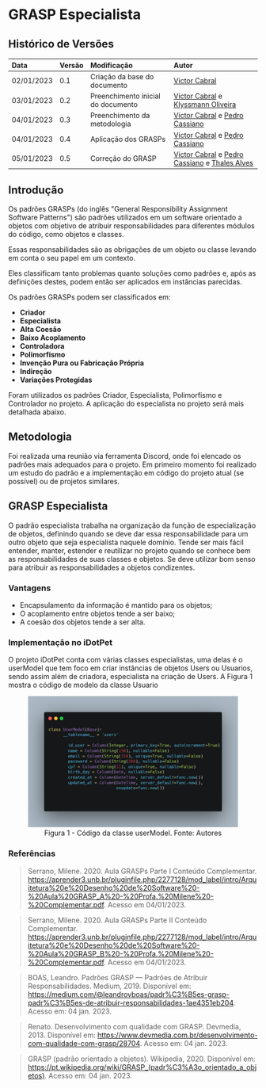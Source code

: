 # GRASP Especialista

## Histórico de Versões

| Data | Versão | Modificação | Autor |
| :- | :- | :- | :- |
| 02/01/2023   | 0.1   | Criação da base do documento   | [Victor Cabral](https://github.com/victordscabral) |
| 03/01/2023   | 0.2   | Preenchimento inicial do documento   | [Victor Cabral](https://github.com/victordscabral) e [Klyssmann Oliveira](https://github.com/klyssmannoliveira) |
| 04/01/2023   | 0.3   | Preenchimento da metodologia   | [Victor Cabral](https://github.com/victordscabral) e [Pedro Cassiano](https://github.com/PedroLucasCM) |
| 04/01/2023   | 0.4   | Aplicação dos GRASPs   | [Victor Cabral](https://github.com/victordscabral) e [Pedro Cassiano](https://github.com/PedroLucasCM) |
| 05/01/2023   | 0.5   | Correção do GRASP   | [Victor Cabral](https://github.com/victordscabral) e [Pedro Cassiano](https://github.com/PedroLucasCM) e [Thales Alves](https://github.com/Thalisson-Alves)|

## Introdução

Os padrões GRASPs (do inglês "General Responsibility Assignment Software Patterns") são padrões utilizados em um software orientado a objetos com objetivo de atribuir responsabilidades para diferentes módulos do código, como objetos e classes.

Essas responsabilidades são as obrigações de um objeto ou classe levando em conta o seu papel em um contexto.

Eles classificam tanto problemas quanto soluções como padrões e, após as definições destes, podem então ser aplicados em instâncias parecidas.

Os padrões GRASPs podem ser classificados em:

- **Criador**
- **Especialista**
- **Alta Coesão**
- **Baixo Acoplamento**
- **Controladora**
- **Polimorfismo**
- **Invenção Pura ou Fabricação Própria**
- **Indireção**
- **Variações Protegidas**

Foram utilizados os padrões Criador, Especialista, Polimorfismo e Controlador no projeto. A aplicação do especialista no projeto será mais detalhada abaixo.

## Metodologia

Foi realizada uma reunião via ferramenta Discord, onde foi elencado os padrões mais adequados para o projeto. Em primeiro momento foi realizado um estudo do padrão e a implementação em código do projeto atual (se possível) ou de projetos similares.

## GRASP Especialista

O padrão especialista trabalha na organização da função de especialização de objetos, definindo quando se deve dar essa responsabilidade para um outro objeto que seja especialista naquele domínio.
Tende ser mais fácil entender, manter, estender e reutilizar no projeto quando se conhece bem as responsabilidades de suas classes e objetos. Se deve utilizar bom senso para atribuir as responsabilidades a objetos condizentes.
  
### Vantagens
	
- Encapsulamento da informação é mantido para os objetos;
- O acoplamento entre objetos tende a ser baixo;
- A coesão dos objetos tende a ser alta.

### Implementação no iDotPet
O projeto iDotPet conta com várias classes especialistas, uma delas é o userModel que tem foco em criar instâncias de objetos Users ou Usuarios, sendo assim além de criadora, especialista na criação de Users. A Figura 1 mostra o código de modelo da classe Usuario

<figure>
  <img src="docs/assets/grasp_especialista/userModel.png?raw=true" alt="Código de userModel"/>
  <figcaption align="center" >Figura 1 - Código da classe userModel. Fonte: Autores </figcaption>
</figure>

### Referências

> Serrano, Milene. 2020. Aula GRASPs Parte I Conteúdo Complementar.  https://aprender3.unb.br/pluginfile.php/2277128/mod_label/intro/Arquitetura%20e%20Desenho%20de%20Software%20-%20Aula%20GRASP_A%20-%20Profa.%20Milene%20-%20Complementar.pdf. Acesso em 04/01/2023.

> Serrano, Milene. 2020. Aula GRASPs Parte II Conteúdo Complementar.  https://aprender3.unb.br/pluginfile.php/2277128/mod_label/intro/Arquitetura%20e%20Desenho%20de%20Software%20-%20Aula%20GRASP_B%20-%20Profa.%20Milene%20-%20Complementar.pdf. Acesso em 04/01/2023.

> BOAS, Leandro. Padrões GRASP — Padrões de Atribuir Responsabilidades. Medium, 2019. Disponível em: <https://medium.com/@leandrovboas/padr%C3%B5es-grasp-padr%C3%B5es-de-atribuir-responsabilidades-1ae4351eb204>. Acesso em: 04 jan. 2023.

> Renato. Desenvolvimento com qualidade com GRASP. Devmedia, 2013. Disponível em: <https://www.devmedia.com.br/desenvolvimento-com-qualidade-com-grasp/28704>. Acesso em: 04 jan. 2023.

> GRASP (padrão orientado a objetos). Wikipedia, 2020. Disponível em: <https://pt.wikipedia.org/wiki/GRASP_(padr%C3%A3o_orientado_a_objetos)>. Acesso em: 04 jan. 2023.